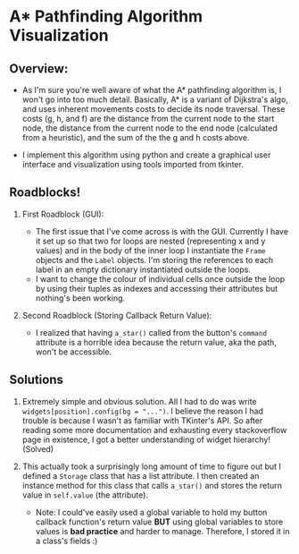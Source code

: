 # A* Pathfinding Algorithm Visualization

## Overview: 

- As I'm sure you're well aware of what the A* pathfinding algorithm is, I won't go into too much detail.
Basically, A* is a variant of Dijkstra's algo, and uses inherent movements costs to decide its 
node traversal. These costs (g, h, and f) are the distance from the current node to the start node, 
the distance from the current node to the end node (calculated from a heuristic), and the sum of the
the g and h costs above.

- I implement this algorithm using python and create a graphical user interface and visualization using
tools imported from tkinter.

## Roadblocks!

1. First Roadblock (GUI):
	- The first issue that I've come across is with the GUI. Currently I have it set up so that
	two for loops are nested (representing x and y values) and in the body of the inner loop I 
	instantiate the `Frame` objects and the `Label` objects. I'm storing the references to each
	label in an empty dictionary instantiated outside the loops. 
	- I want to change the colour of individual cells once outside the loop by using their tuples
	as indexes and accessing their attributes but nothing's been working.

2. Second Roadblock (Storing Callback Return Value):
	- I realized that having `a_star()` called from the button's `command` attribute is a horrible 
	idea because the return value, aka the path, won't be accessible.

## Solutions

1. Extremely simple and obvious solution. All I had to do was write `widgets[position].config(bg = "...")`.
I believe the reason I had trouble is because I wasn't as familiar with TKinter's API. So after reading some
more documentation and exhausting every stackoverflow page in existence, I got a better understanding of 
widget hierarchy! (Solved)

2. This actually took a surprisingly long amount of time to figure out but I defined a `Storage` class that
has a list attribute. I then created an instance method for this class that calls `a_star()` and stores the
return value in `self.value` (the attribute).
	- Note: I could've easily used a global variable to hold my button callback function's return value
	**BUT** using global variables to store values is **bad practice** and harder to manage. 
	Therefore, I stored it in a class's fields :)




